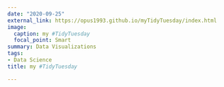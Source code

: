 ```yaml
---
date: "2020-09-25"
external_link: https://opus1993.github.io/myTidyTuesday/index.html
image:
  caption: my #TidyTuesday
  focal_point: Smart
summary: Data Visualizations
tags:
- Data Science
title: my #TidyTuesday

---
```

